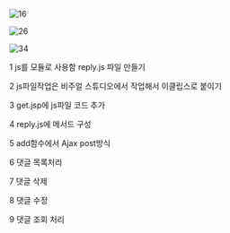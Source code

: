 
![16](https://github.com/dino-21/step6_board_Rest3_js_module/assets/80396471/be37539a-88fe-47cb-b621-e2fad89902ce)

![26](https://github.com/dino-21/step6_board_Rest3_js_module/assets/80396471/4fb38e12-a5e3-4768-b95a-aecd69b0187c)

![34](https://github.com/dino-21/step6_board_Rest3_js_module/assets/80396471/2e69d3fa-82e0-455e-a840-7bd08ef7f778)


1 js를 모듈로 사용함
reply.js 파일 만들기

2 js파일작업은 비주얼 스튜디오에서 작업해서 
 이클립스로 붙이기

3 get.jsp에 js파일 코드 추가

4 reply.js에 메서드 구성

5  add함수에서 Ajax post방식

6 댓글 목록처리

7 댓글 삭제

8 댓글 수정

9 댓글 조회  처리
